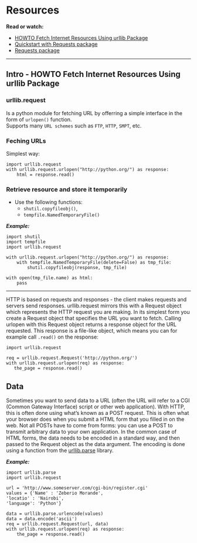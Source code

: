 # Resources
**Read or watch:**
- [HOWTO Fetch Internet Resources Using urllib Package](https://docs.python.org/3/howto/urllib2.html)
- [Quickstart with Requests package](https://requests.readthedocs.io/en/latest/)
- [Requests package](https://pypi.org/project/requests/)

---
 ## Intro - HOWTO Fetch Internet Resources Using urllib Package

 ### urllib.request
 Is a python module for fetching URL by offerring a simple interface in the form of `urlopen()` function.  
 Supports many `URL schemes` such as `FTP`, `HTTP`, `SMPT`, etc.  

 ### Feching URLs
 Simplest way:  
```
import urllib.request
with urllib.request.urlopen("http://python.org/") as response:
    html = response.read()
```

### Retrieve resource and store it temporarily
- Use the following functions:
    * `shutil.copyfileobj()`,
    * `tempfile.NamedTemporaryFile()`

***Example:***  
```
import shutil
import tempfile
import urllib.request

with urllib.request.urlopen("http://python.org/") as response:
    with tempfile.NamedTemporaryFile(delete=False) as tmp_file:
        shutil.copyfileobj(response, tmp_file)

with open(tmp_file.name) as html:
    pass
```
---

HTTP is based on requests and responses - the client makes requests and servers send responses. urllib.request mirrors this with a Request object which represents the HTTP request you are making. In its simplest form you create a Request object that specifies the URL you want to fetch. Calling urlopen with this Request object returns a response object for the URL requested. This response is a file-like object, which means you can for example call `.read()` on the response:


```
import urllib.request

req = urllib.request.Request('http://python.org/')
with urllib.request.urlopen(req) as response:
   the_page = response.read()

```

## Data
Sometimes you want to send data to a URL (often the URL will refer to a CGI (Common Gateway Interface) script or other web application). With HTTP, this is often done using what’s known as a POST request. This is often what your browser does when you submit a HTML form that you filled in on the web. Not all POSTs have to come from forms: you can use a POST to transmit arbitrary data to your own application. In the common case of HTML forms, the data needs to be encoded in a standard way, and then passed to the Request object as the data argument. The encoding is done using a function from the [urllib.parse](https://docs.python.org/3/library/urllib.parse.html#module-urllib.parse) library.

***Example:***  
```
import urllib.parse
import urllib.request

url = 'http://www.someserver.com/cgi-bin/register.cgi'
values = {'Name' : 'Zeberio Morande',
'locatio' : 'Nairobi',
'language': 'Python'}

data = urllib.parse.urlencode(values)
data = data.encode('ascii')
req = urllib.request.Request(url, data)
with urllib.request.urlopen(req) as response:
    the_page = response.read()
```
